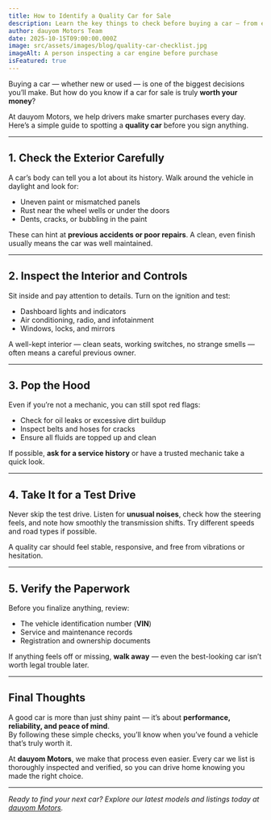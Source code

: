 ```yaml
---
title: How to Identify a Quality Car for Sale
description: Learn the key things to check before buying a car — from engine condition to paperwork — so you can shop with confidence.
author: dauyom Motors Team
date: 2025-10-15T09:00:00.000Z
image: src/assets/images/blog/quality-car-checklist.jpg
imageAlt: A person inspecting a car engine before purchase
isFeatured: true
---
```


Buying a car — whether new or used — is one of the biggest decisions you’ll make. But how do you know if a car for sale is truly **worth your money**?

At dauyom Motors, we help drivers make smarter purchases every day. Here’s a simple guide to spotting a **quality car** before you sign anything.

---

## 1. Check the Exterior Carefully

A car’s body can tell you a lot about its history. Walk around the vehicle in daylight and look for:

- Uneven paint or mismatched panels
- Rust near the wheel wells or under the doors
- Dents, cracks, or bubbling in the paint

These can hint at **previous accidents or poor repairs**. A clean, even finish usually means the car was well maintained.

---

## 2. Inspect the Interior and Controls

Sit inside and pay attention to details. Turn on the ignition and test:

- Dashboard lights and indicators
- Air conditioning, radio, and infotainment
- Windows, locks, and mirrors

A well-kept interior — clean seats, working switches, no strange smells — often means a careful previous owner.

---

## 3. Pop the Hood

Even if you’re not a mechanic, you can still spot red flags:

- Check for oil leaks or excessive dirt buildup
- Inspect belts and hoses for cracks
- Ensure all fluids are topped up and clean

If possible, **ask for a service history** or have a trusted mechanic take a quick look.

---

## 4. Take It for a Test Drive

Never skip the test drive. Listen for **unusual noises**, check how the steering feels, and note how smoothly the transmission shifts. Try different speeds and road types if possible.

A quality car should feel stable, responsive, and free from vibrations or hesitation.

---

## 5. Verify the Paperwork

Before you finalize anything, review:

- The vehicle identification number (**VIN**)
- Service and maintenance records
- Registration and ownership documents

If anything feels off or missing, **walk away** — even the best-looking car isn’t worth legal trouble later.

---

## Final Thoughts

A good car is more than just shiny paint — it’s about **performance, reliability, and peace of mind**.  
By following these simple checks, you’ll know when you’ve found a vehicle that’s truly worth it.

At **dauyom Motors**, we make that process even easier. Every car we list is thoroughly inspected and verified, so you can drive home knowing you made the right choice.

---

_Ready to find your next car? Explore our latest models and listings today at [dauyom Motors](https://dauyommotors.netlify.app/)._
